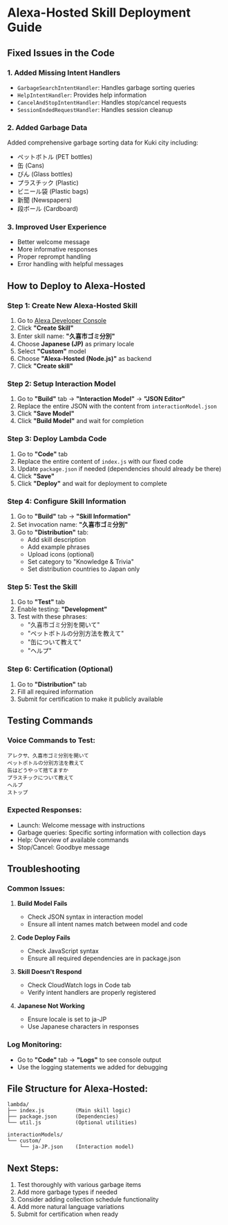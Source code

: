 # Alexa-Hosted Skill Deployment Guide

## Fixed Issues in the Code

### 1. **Added Missing Intent Handlers**
- `GarbageSearchIntentHandler`: Handles garbage sorting queries
- `HelpIntentHandler`: Provides help information
- `CancelAndStopIntentHandler`: Handles stop/cancel requests
- `SessionEndedRequestHandler`: Handles session cleanup

### 2. **Added Garbage Data**
Added comprehensive garbage sorting data for Kuki city including:
- ペットボトル (PET bottles)
- 缶 (Cans)
- びん (Glass bottles)
- プラスチック (Plastic)
- ビニール袋 (Plastic bags)
- 新聞 (Newspapers)
- 段ボール (Cardboard)

### 3. **Improved User Experience**
- Better welcome message
- More informative responses
- Proper reprompt handling
- Error handling with helpful messages

## How to Deploy to Alexa-Hosted

### Step 1: Create New Alexa-Hosted Skill

1. Go to [Alexa Developer Console](https://developer.amazon.com/alexa/console/ask)
2. Click **"Create Skill"**
3. Enter skill name: **"久喜市ゴミ分別"**
4. Choose **Japanese (JP)** as primary locale
5. Select **"Custom"** model
6. Choose **"Alexa-Hosted (Node.js)"** as backend
7. Click **"Create skill"**

### Step 2: Setup Interaction Model

1. Go to **"Build"** tab → **"Interaction Model"** → **"JSON Editor"**
2. Replace the entire JSON with the content from `interactionModel.json`
3. Click **"Save Model"**
4. Click **"Build Model"** and wait for completion

### Step 3: Deploy Lambda Code

1. Go to **"Code"** tab
2. Replace the entire content of `index.js` with our fixed code
3. Update `package.json` if needed (dependencies should already be there)
4. Click **"Save"**
5. Click **"Deploy"** and wait for deployment to complete

### Step 4: Configure Skill Information

1. Go to **"Build"** tab → **"Skill Information"**
2. Set invocation name: **"久喜市ゴミ分別"**
3. Go to **"Distribution"** tab:
   - Add skill description
   - Add example phrases
   - Upload icons (optional)
   - Set category to "Knowledge & Trivia"
   - Set distribution countries to Japan only

### Step 5: Test the Skill

1. Go to **"Test"** tab
2. Enable testing: **"Development"**
3. Test with these phrases:
   - "久喜市ゴミ分別を開いて"
   - "ペットボトルの分別方法を教えて"
   - "缶について教えて"
   - "ヘルプ"

### Step 6: Certification (Optional)

1. Go to **"Distribution"** tab
2. Fill all required information
3. Submit for certification to make it publicly available

## Testing Commands

### Voice Commands to Test:
```
アレクサ、久喜市ゴミ分別を開いて
ペットボトルの分別方法を教えて
缶はどうやって捨てますか
プラスチックについて教えて
ヘルプ
ストップ
```

### Expected Responses:
- Launch: Welcome message with instructions
- Garbage queries: Specific sorting information with collection days
- Help: Overview of available commands
- Stop/Cancel: Goodbye message

## Troubleshooting

### Common Issues:

1. **Build Model Fails**
   - Check JSON syntax in interaction model
   - Ensure all intent names match between model and code

2. **Code Deploy Fails**
   - Check JavaScript syntax
   - Ensure all required dependencies are in package.json

3. **Skill Doesn't Respond**
   - Check CloudWatch logs in Code tab
   - Verify intent handlers are properly registered

4. **Japanese Not Working**
   - Ensure locale is set to ja-JP
   - Use Japanese characters in responses

### Log Monitoring:
- Go to **"Code"** tab → **"Logs"** to see console output
- Use the logging statements we added for debugging

## File Structure for Alexa-Hosted:
```
lambda/
├── index.js          (Main skill logic)
├── package.json      (Dependencies)
└── util.js           (Optional utilities)

interactionModels/
└── custom/
    └── ja-JP.json    (Interaction model)
```

## Next Steps:
1. Test thoroughly with various garbage items
2. Add more garbage types if needed
3. Consider adding collection schedule functionality
4. Add more natural language variations
5. Submit for certification when ready
